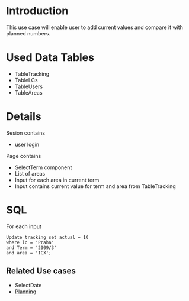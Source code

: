 # Introduction #

This use case will enable user to add current values and compare it with planned numbers.

# Used Data Tables #

  * TableTracking
  * TableLCs
  * TableUsers
  * TableAreas

# Details #

Sesion contains
  * user login

Page contains
  * SelectTerm component
  * List of areas
  * Input for each area in current term
  * Input contains current value for term and area from TableTracking

# SQL #

For each input

```
Update tracking set actual = 10
where lc = 'Praha'
and Term = '2009/3'
and area = 'ICX';
```


## Related Use cases ##

  * SelectDate
  * [Planning](Planning.md)